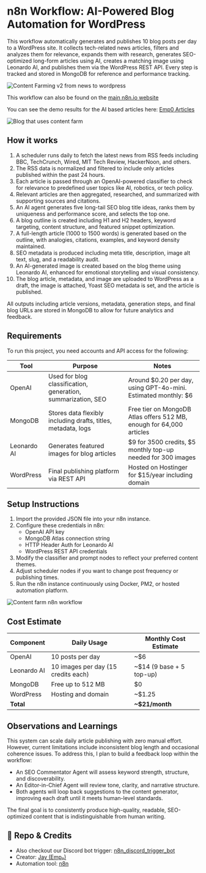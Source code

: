 # n8n Workflow: AI-Powered Blog Automation for WordPress

This workflow automatically generates and publishes 10 blog posts per day to a WordPress site. It collects tech-related news articles, filters and analyzes them for relevance, expands them with research, generates SEO-optimized long-form articles using AI, creates a matching image using Leonardo AI, and publishes them via the WordPress REST API. Every step is tracked and stored in MongoDB for reference and performance tracking.

![Content Farming v2 from news to wordpress](https://articles.emp0.com/wp-content/uploads/2025/07/content-generator-v2-workflow.png)

This workflow can also be found on the [main n8n.io website](https://n8n.io/workflows/5230-content-farming-ai-powered-blog-automation-for-wordpress/) 

You can see the demo results for the AI based articles here: [Emp0 Articles](https://articles.emp0.com/author/anya/)

![Blog that uses content farm](https://articles.emp0.com/wp-content/uploads/2025/06/content-farm.png)

## How it works

1. A scheduler runs daily to fetch the latest news from RSS feeds including BBC, TechCrunch, Wired, MIT Tech Review, HackerNoon, and others.
2. The RSS data is normalized and filtered to include only articles published within the past 24 hours.
3. Each article is passed through an OpenAI-powered classifier to check for relevance to predefined user topics like AI, robotics, or tech policy.
4. Relevant articles are then aggregated, researched, and summarized with supporting sources and citations.
5. An AI agent generates five long-tail SEO blog title ideas, ranks them by uniqueness and performance score, and selects the top one.
6. A blog outline is created including H1 and H2 headers, keyword targeting, content structure, and featured snippet optimization.
7. A full-length article (1000 to 1500 words) is generated based on the outline, with analogies, citations, examples, and keyword density maintained.
8. SEO metadata is produced including meta title, description, image alt text, slug, and a readability audit.
9. An AI-generated image is created based on the blog theme using Leonardo AI, enhanced for emotional storytelling and visual consistency.
10. The blog article, metadata, and image are uploaded to WordPress as a draft, the image is attached, Yoast SEO metadata is set, and the article is published.

All outputs including article versions, metadata, generation steps, and final blog URLs are stored in MongoDB to allow for future analytics and feedback.

## Requirements

To run this project, you need accounts and API access for the following:

| Tool         | Purpose                                                         | Notes                                                                 |
|--------------|------------------------------------------------------------------|-----------------------------------------------------------------------|
| OpenAI       | Used for blog classification, generation, summarization, SEO    | Around $0.20 per day, using GPT-4o-mini. Estimated monthly: $6       |
| MongoDB      | Stores data flexibly including drafts, titles, metadata, logs   | Free tier on MongoDB Atlas offers 512 MB, enough for 64,000 articles |
| Leonardo AI  | Generates featured images for blog articles                     | $9 for 3500 credits, $5 monthly top-up needed for 300 images          |
| WordPress    | Final publishing platform via REST API                          | Hosted on Hostinger for $15/year including domain                     |

## Setup Instructions

1. Import the provided JSON file into your n8n instance.
2. Configure these credentials in n8n:
   - OpenAI API key
   - MongoDB Atlas connection string
   - HTTP Header Auth for Leonardo AI
   - WordPress REST API credentials
3. Modify the classifier and prompt nodes to reflect your preferred content themes.
4. Adjust scheduler nodes if you want to change post frequency or publishing times.
5. Run the n8n instance continuously using Docker, PM2, or hosted automation platform.

![Content farm n8n workflow](https://articles.emp0.com/wp-content/uploads/2025/06/n8n-workflow.png)

## Cost Estimate

| Component     | Daily Usage                  | Monthly Cost Estimate |
|---------------|------------------------------|------------------------|
| OpenAI        | 10 posts per day             | ~$6                   |
| Leonardo AI   | 10 images per day (15 credits each) | ~$14 (9 base + 5 top-up) |
| MongoDB       | Free up to 512 MB            | $0                    |
| WordPress     | Hosting and domain           | ~$1.25                |
| **Total**     |                              | **~$21/month**        |

## Observations and Learnings

This system can scale daily article publishing with zero manual effort. However, current limitations include inconsistent blog length and occasional coherence issues. To address this, I plan to build a feedback loop within the workflow:

- An SEO Commentator Agent will assess keyword strength, structure, and discoverability.
- An Editor-in-Chief Agent will review tone, clarity, and narrative structure.
- Both agents will loop back suggestions to the content generator, improving each draft until it meets human-level standards.

The final goal is to consistently produce high-quality, readable, SEO-optimized content that is indistinguishable from human writing.

## 📎 Repo & Credits

- Also checkout our Discord bot trigger: [n8n_discord_trigger_bot](https://github.com/Jharilela/n8n_discord_trigger_bot)
- Creator: [Jay (Emp₀)](https://twitter.com/jharilela)
- Automation tool: [n8n](https://n8n.partnerlinks.io/emp0)